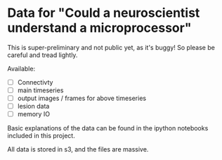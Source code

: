 # Data for "Could a neuroscientist understand a microprocessor" 


This is super-preliminary and not public yet, as it's buggy! So please
be careful and tread lightly. 


Available: 
- [ ] Connectivty 
- [ ] main timeseries
- [ ] output images / frames for above timeseries
- [ ] lesion data
- [ ] memory IO 

Basic explanations of the data can be found in the ipython
notebooks included in this project. 


All data is stored in s3, and the files are massive. 
